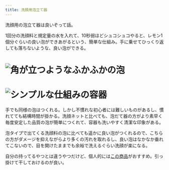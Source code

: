 ```yaml
---
title: 洗顔用泡立て器
---
```

洗顔用の泡立て器は良いぞって話。

1回分の洗顔料と規定量の水を入れて、10秒弱ほどシュコシュコやると、レモン1個分ぐらいの良い泡ができあがるという、簡単な仕組み。手に乗せてひっくり返しても落ちないような、良い泡ができる。

![](https://lh6.googleusercontent.com/pWWnqqY-wKKJ0SRglBm46KnLa55L-baD9NS5xw8SrQFgQkM1_Rw5g9mG5lABLGVjAFaW9e_ILa_w-_O5tm19u4lP-Kpdu_IjieaPbCIGYvW9PwSE8njeTABplxOjYNGYudbBpYaXPmBQM-iG-KSIM7tDVn9D0XSBV1qS_mJpms62KGM6Sq_JXLCR7KNF "角が立つようなふかふかの泡")
===================================================================================================================================================================================================================================================

![](https://lh3.googleusercontent.com/sTGeSBP5yDP_5VEVUpuHbBm0pgLUiLoxCaCqahNrY1lTT5BC6PNwBS49UMUJPpse2wpco69dYCY3JhrptLW24S-ma42eNmOdDSEz-L9413GSRlQBPJCCdQQrZqQlKhxIXkgreK6JBdzF8jZrvW8k2PXGBr7BUuFATHS41Iseb7I_L4rNE6vDaXgrllAT "シンプルな仕組みの容器")
=================================================================================================================================================================================================================================================

手でも同様の泡はつくれる。しかし不慣れな初心者には難しいものがあるし、慣れてても結構時間が掛かる。洗顔ネットと比べても、泡だて器の方がより素早く毎度安定した品質の泡が簡単につくれて、容器も洗いやすく清潔な印象がある。

泡タイプで出てくる洗顔料の泡に比べても遥かに良い泡がつくれるので、こちらの方がダメージを抑えながらより多くの汚れを取れるし、良い泡はなかなか垂れてこないので、目を開けたままでも余裕で洗えるぐらい洗顔が楽になる。

自分の持ってるやつとは違うやつだけど、個人的には[この商品](https://www.amazon.co.jp/dp/B09KMP9GDN)がおすすめ。引っ掛けて干しておけるのが良い。
